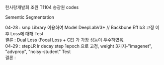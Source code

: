 한사랑개발회 조원 T1104 송광원 codes  

Sementic Segmentation  

04-28 : smp Library 이용하여 Model DeepLabV3+ // Backbone Eff b3 고정 이후 Loss에 대해 Test  
        결론 : Dual Loss (Focal Loss + CE) 가 가장 성능이 우수하였음.  
04-29 : stepLR lr decay step 1epoch 으로 고정, weight 3가지-"imagenet", "advprop", "noisy-student" Test   
        결론 :  